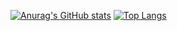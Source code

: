
[![Anurag's GitHub stats](https://github-readme-stats.vercel.app/api?username=eddwastaken&theme=transparent)](https://github.com/anuraghazra/github-readme-stats)
[![Top Langs](https://github-readme-stats.vercel.app/api/top-langs/?username=eddwastaken&theme=transparent)](https://github.com/anuraghazra/github-readme-stats)

